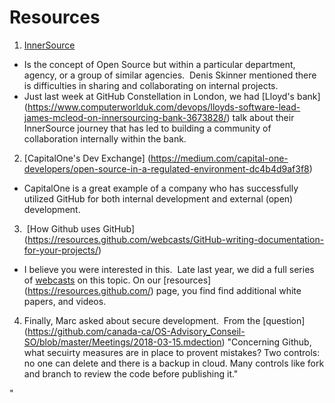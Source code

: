 # Resources 
1. [InnerSource](https://paypal.github.io/InnerSourceCommons/)
* Is the concept of Open Source but within a particular department, agency, or a group of similar agencies.  Denis Skinner mentioned
     there is difficulties in sharing and collaborating on internal
     projects.  
* Just last week at GitHub Constellation in London, we had [Lloyd's bank] (https://www.computerworlduk.com/devops/lloyds-software-lead-james-mcleod-on-innersourcing-bank-3673828/) talk about their InnerSource journey that has led to building a community of collaboration internally within the bank.

2. [CapitalOne's Dev Exchange] (https://medium.com/capital-one-developers/open-source-in-a-regulated-environment-dc4b4d9af3f8)
* CapitalOne is a great example of a company who has successfully utilized GitHub for both internal development and external (open) development.

3.  [How Github uses GitHub] (https://resources.github.com/webcasts/GitHub-writing-documentation-for-your-projects/) 
* I believe you were interested in this.  Late last year, we did a full series of [webcasts](https://resources.github.com/webcasts/) on this topic. On our [resources] (https://resources.github.com/) page, you find find additional white papers, and videos. 
     
 
4. Finally, Marc asked about secure development.  From the [question] (https://github.com/canada-ca/OS-Advisory_Conseil-SO/blob/master/Meetings/2018-03-15.mdection) "Concerning Github, what secuirty measures are in place to provent mistakes? Two controls: no one can delete and there is a backup in cloud. Many controls like fork and branch to review the code before publishing it."







"



